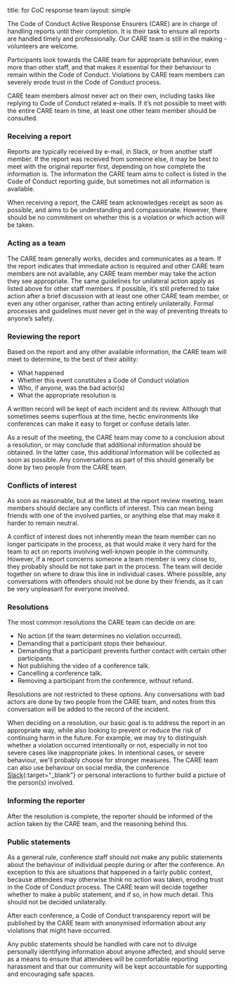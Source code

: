 title: for CoC response team
layout: simple

The Code of Conduct Active Response Ensurers (CARE) are in charge of handling reports until their completion. It is their task to ensure all reports are handled timely and professionally. Our CARE team is still in the making - volunteers are welcome.

Participants look towards the CARE team for appropriate behaviour, even more than other staff, and that makes it essential for their behaviour to remain within the Code of Conduct. Violations by CARE team members can severely erode trust in the Code of Conduct process.

CARE team members almost never act on their own, including tasks like replying to Code of Conduct related e-mails. If it’s not possible to meet with the entire CARE team in time, at least one other team member should be consulted.

### Receiving a report

Reports are typically received by e-mail, in Slack, or from another staff member. If the report was received from someone else, it may be best to meet with the original reporter first, depending on how complete the information is. The information the CARE team aims to collect is listed in the Code of Conduct reporting guide, but sometimes not all information is available.

When receiving a report, the CARE team acknowledges receipt as soon as possible, and aims to be understanding and compassionate. However, there should be no commitment on whether this is a violation or which action will be taken.

### Acting as a team

The CARE team generally works, decides and communicates as a team. If the report indicates that immediate action is required and other CARE team members are not available, any CARE team member may take the action they see appropriate. The same guidelines for unilateral action apply as listed above for other staff members. If possible, it’s still preferred to take action after a brief discussion with at least one other CARE team member, or even any other organiser, rather than acting entirely unilaterally. Formal processes and guidelines must never get in the way of preventing threats to anyone’s safety.

### Reviewing the report

Based on the report and any other available information, the CARE team will meet to determine, to the best of their ability:

- What happened
- Whether this event constitutes a Code of Conduct violation
- Who, if anyone, was the bad actor(s)
- What the appropriate resolution is

A written record will be kept of each incident and its review. Although that sometimes seems superflous at the time, hectic environments like conferences can make it easy to forget or confuse details later.

As a result of the meeting, the CARE team may come to a conclusion about a resolution, or may conclude that additional information should be obtained. In the latter case, this additional information will be collected as soon as possible. Any conversations as part of this should generally be done by two people from the CARE team.

### Conflicts of interest

As soon as reasonable, but at the latest at the report review meeting, team members should declare any conflicts of interest. This can mean being friends with one of the involved parties, or anything else that may make it harder to remain neutral.

A conflict of interest does not inherently mean the team member can no longer participate in the process, as that would make it very hard for the team to act on reports involving well-known people in the community. However, if a report concerns someone a team member is very close to, they probably should be not take part in the process. The team will decide together on where to draw this line in individual cases. Where possible, any conversations with offenders should not be done by their friends, as it can be very unpleasant for everyone involved.

### Resolutions

The most common resolutions the CARE team can decide on are:

- No action (if the team determines no violation occurred).
- Demanding that a participant stops their behaviour.
- Demanding that a participant prevents further contact with certain other participants.
- Not publishing the video of a conference talk.
- Cancelling a conference talk.
- Removing a participant from the conference, without refund.

Resolutions are not restricted to these options. Any conversations with bad actors are done by two people from the CARE team, and notes from this conversation will be added to the record of the incident.

When deciding on a resolution, our basic goal is to address the report in an appropriate way, while also looking to prevent or reduce the risk of continuing harm in the future. For example, we may try to distinguish whether a violation occurred intentionally or not, especially in not too severe cases like inappropriate jokes. In intentional cases, or severe behaviour, we'll probably choose for stronger measures. The CARE team can also use behaviour on social media, the conference [Slack](https://join.slack.com/t/djangoconeurope2020/shared_invite/zt-cyuhq1vr-XNFnxqD63YGTCl_YdwUJzw){:target="_blank"} or personal interactions to further build a picture of the person(s) involved.

### Informing the reporter

After the resolution is complete, the reporter should be informed of the action taken by the CARE team, and the reasoning behind this.

### Public statements

As a general rule, conference staff should not make any public statements about the behaviour of individual people during or after the conference. An exception to this are situations that happened in a fairly public context, because attendees may otherwise think no action was taken, eroding trust in the Code of Conduct process. The CARE team will decide together whether to make a public statement, and if so, in how much detail. This should not be decided unilaterally.

After each conference, a Code of Conduct transparency report will be published by the CARE team with anonymised information about any violations that might have occurred.

Any public statements should be handled with care not to divulge personally identifying information about anyone affected, and should serve as a means to ensure that attendees will be comfortable reporting harassment and that our community will be kept accountable for supporting and encouraging safe spaces.
